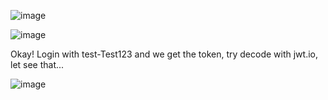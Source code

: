 ![image](https://github.com/nhattanhh/CTF/assets/130430279/a8e7fcc2-4cff-42c6-ae64-8c0f92fde8eb)


![image](https://github.com/nhattanhh/CTF/assets/130430279/a38e7f5d-b8f5-4317-8e9f-2bfcc28a65da)


Okay! Login with test-Test123 and we get the token, try decode with jwt.io, let see that...

![image](https://github.com/nhattanhh/CTF/assets/130430279/53c66c5a-6533-45fe-928b-9bed0ee118be)
